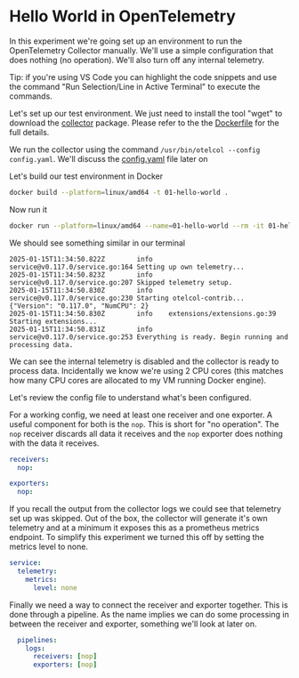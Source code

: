 # Hello World in OpenTelemetry

In this experiment we're going set up an environment to run the OpenTelemetry Collector manually. We'll use a simple configuration that does nothing (no operation). We'll also turn off any internal telemetry.

Tip: if you're using VS Code you can highlight the code snippets and use the command "Run Selection/Line in Active Terminal" to execute the commands.

Let's set up our test environment. We just need to install the tool "wget" to download the [collector](https://github.com/open-telemetry/opentelemetry-collector-releases/releases) package. Please refer to the the [Dockerfile](./Dockerfile) for the full details.

We run the collector using the command `/usr/bin/otelcol --config config.yaml`. We'll discuss the [config.yaml](./config.yaml) file later on

Let's build our test environment in Docker

```sh
docker build --platform=linux/amd64 -t 01-hello-world .
```

Now run it

```sh
docker run --platform=linux/amd64 --name=01-hello-world --rm -it 01-hello-world
```

We should see something similar in our terminal

```log
2025-01-15T11:34:50.822Z        info    service@v0.117.0/service.go:164 Setting up own telemetry...
2025-01-15T11:34:50.823Z        info    service@v0.117.0/service.go:207 Skipped telemetry setup.
2025-01-15T11:34:50.830Z        info    service@v0.117.0/service.go:230 Starting otelcol-contrib...   {"Version": "0.117.0", "NumCPU": 2}
2025-01-15T11:34:50.830Z        info    extensions/extensions.go:39     Starting extensions...
2025-01-15T11:34:50.831Z        info    service@v0.117.0/service.go:253 Everything is ready. Begin running and processing data.
```

We can see the internal telemetry is disabled and the collector is ready to process data. Incidentally we know we're using 2 CPU cores (this matches how many CPU cores are allocated to my VM running Docker engine).

Let's review the config file to understand what's been configured.

For a working config, we need at least one receiver and one exporter. A useful component for both is the `nop`. This is short for "no operation". The `nop` receiver discards all data it receives and the `nop` exporter does nothing with the data it receives.

```yaml
receivers:
  nop:

exporters:
  nop:
```

If you recall the output from the collector logs we could see that telemetry set up was skipped. Out of the box, the collector will generate it's own telemetry and at a minimum it exposes this as a prometheus metrics endpoint. To simplify this experiment we turned this off by setting the metrics level to none.

```yaml
service:
  telemetry:
    metrics:
      level: none
```

Finally we need a way to connect the receiver and exporter together. This is done through a pipeline. As the name implies we can do some processing in between the receiver and exporter, something we'll look at later on.

```yaml
  pipelines:
    logs:
      receivers: [nop]
      exporters: [nop]
```
